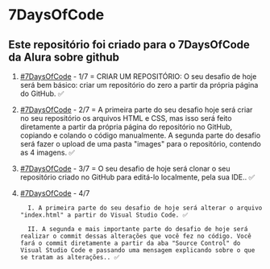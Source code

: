 # 7DaysOfCode
## Este repositório foi criado para o 7DaysOfCode da Alura sobre github
  1. [#7DaysOfCode](https://7daysofcode.io/matricula/html-css) - 1/7 = CRIAR UM REPOSITÓRIO: O seu desafio de hoje será bem básico: criar um repositório do zero a partir da própria página do GitHub. ✅
  
  
  2. [#7DaysOfCode](https://7daysofcode.io/matricula/html-css) - 2/7 = A primeira parte do seu desafio hoje será criar no seu repositório os arquivos HTML e CSS, mas isso será feito diretamente a partir da própria página do repositório no GitHub, copiando e colando o código manualmente. A segunda parte do desafio será fazer o upload de uma pasta "images" para o repositório, contendo as 4 imagens. ✅

  3. [#7DaysOfCode](https://7daysofcode.io/matricula/html-css) - 3/7 = O seu desafio de hoje será clonar o seu repositório criado no GitHub para editá-lo localmente, pela sua IDE.. ✅  
  
  4. [#7DaysOfCode](https://7daysofcode.io/matricula/html-css) - 4/7
  
           I. A primeira parte do seu desafio de hoje será alterar o arquivo "index.html" a partir do Visual Studio Code. ✅
       
           II. A segunda e mais importante parte do desafio de hoje será realizar o commit dessas alterações que você fez no código. Você fará o commit diretamente a partir da aba "Source Control" do Visual Studio Code e passando uma mensagem explicando sobre o que se tratam as alterações.. ✅

